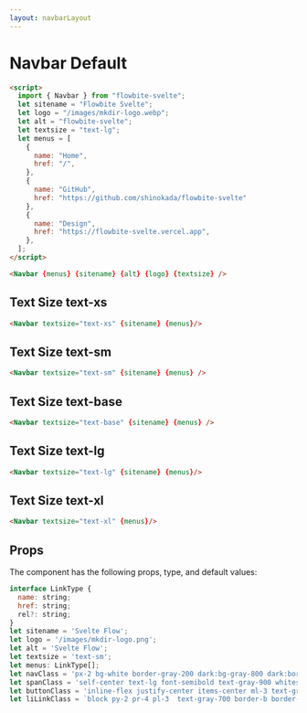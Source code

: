 ```yaml
---
layout: navbarLayout
---
```


<script>
  import { Navbar }from '$lib/index';
  let sitename = "Flowbite Svelte";
  let menus = [
    {
      name: "Home",
      href: "/"
    },
    {
      name: "GitHub",
      href: "https://github.com/shinokada/flowbite-svelte"
    },
    {
      name: "Design",
      href: "https://flowbite-svelte.vercel.app"
    },
  ];
 
</script>

<h1 class="text-3xl w-full dark:text-white py-8">Navbar Default</h1>


```html
<script>
  import { Navbar } from "flowbite-svelte";
  let sitename = "Flowbite Svelte";
  let logo = "/images/mkdir-logo.webp";
  let alt = "flowbite-svelte";
  let textsize = "text-lg";
  let menus = [
    {
      name: "Home",
      href: "/",
    },
    {
      name: "GitHub",
      href: "https://github.com/shinokada/flowbite-svelte"
    },
    {
      name: "Design",
      href: "https://flowbite-svelte.vercel.app",
    },
  ];
</script>

<Navbar {menus} {sitename} {alt} {logo} {textsize} />
```

<h2 class="text-lg dark:text-white py-8">Text Size text-xs</h2>

```html
<Navbar textsize="text-xs" {sitename} {menus}/>
```

<div class="container w-full rounded-xl my-4 mx-auto bg-gradient-to-r bg-white dark:bg-gray-900 border border-gray-200 dark:border-gray-700 p-2 sm:p-6">
<Navbar textsize="text-xs" {sitename} {menus}/>
</div>

<h2 class="text-lg dark:text-white py-8">Text Size text-sm</h2>

```html
<Navbar textsize="text-sm" {sitename} {menus} />
```

<div class="container w-full rounded-xl my-4 mx-auto bg-gradient-to-r bg-white dark:bg-gray-900 border border-gray-200 dark:border-gray-700 p-2 sm:p-6">
<Navbar textsize="text-sm" {sitename} {menus}/>
</div>

<h2 class="text-lg dark:text-white py-8">Text Size text-base</h2>

```html
<Navbar textsize="text-base" {sitename} {menus} />
```

<div class="container w-full rounded-xl my-4 mx-auto bg-gradient-to-r bg-white dark:bg-gray-900 border border-gray-200 dark:border-gray-700 p-2 sm:p-6">
<Navbar textsize="text-base" {sitename} {menus}/>
</div>

<h2 class="text-lg dark:text-white py-8">Text Size text-lg</h2>

```html
<Navbar textsize="text-lg" {sitename} {menus}/>
```

<div class="container w-full rounded-xl my-4 mx-auto bg-gradient-to-r bg-white dark:bg-gray-900 border border-gray-200 dark:border-gray-700 p-2 sm:p-6">
<Navbar textsize="text-lg" {sitename} {menus}/>
</div>

<h2 class="text-lg dark:text-white py-8">Text Size text-xl</h2>

```html
<Navbar textsize="text-xl" {menus}/>
```

<div class="container w-full rounded-xl my-4 mx-auto bg-gradient-to-r bg-white dark:bg-gray-900 border border-gray-200 dark:border-gray-700 p-2 sm:p-6">
<Navbar textsize="text-xl" {sitename} {menus} />
</div>

<h2 class="text-2xl w-full dark:text-white py-8">Props</h2>

<p class="dark:text-white py-4 text-lg">The component has the following props, type, and default values:</p>

```js
interface LinkType {
  name: string;
  href: string;
  rel?: string;
}
let sitename = 'Svelte Flow';
let logo = '/images/mkdir-logo.png';
let alt = 'Svelte Flow';
let textsize = 'text-sm';
let menus: LinkType[];
let navClass = 'px-2 bg-white border-gray-200 dark:bg-gray-800 dark:border-gray-700';
let spanClass = 'self-center text-lg font-semibold text-gray-900 whitespace-nowrap dark:text-white';
let buttonClass = 'inline-flex justify-center items-center ml-3 text-gray-400 rounded-lg md:hidden hover:text-gray-900 focus:outline-none focus:ring-2 focus:ring-blue-300 dark:text-gray-400 dark:hover:text-white dark:focus:ring-gray-500';
let liLinkClass = `block py-2 pr-4 pl-3  text-gray-700 border-b border-gray-100 hover:bg-gray-50 md:hover:bg-transparent md:border-0 md:hover:text-blue-700 md:p-0 dark:text-gray-400 dark:hover:text-white dark:border-gray-700 dark:hover:bg-gray-700 md:dark:hover:bg-transparent ${textsize}`;
```
